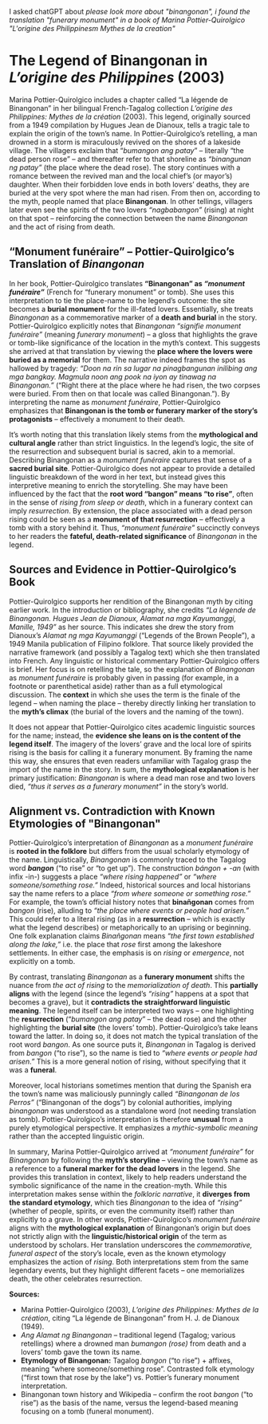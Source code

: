 I asked chatGPT about *please look more about "binangonan", i found the translation "funerary monument" in a book of Marina Pottier-Quirolgico "L'origine des Philippinesm Mythes de la creation"*


# The Legend of Binangonan in *L’origine des Philippines* (2003)

Marina Pottier-Quirolgico includes a chapter called “La légende de Binangonan” in her bilingual French-Tagalog collection *L’origine des Philippines: Mythes de la création* (2003). This legend, originally sourced from a 1949 compilation by Hugues Jean de Dianoux, tells a tragic tale to explain the origin of the town’s name. In Pottier-Quirolgico’s retelling, a man drowned in a storm is miraculously revived on the shores of a lakeside village. The villagers exclaim that “*bumangon ang patay*” – literally “the dead person rose” – and thereafter refer to that shoreline as *“binangunan ng patay”* (the place where the dead rose). The story continues with a romance between the revived man and the local chief’s (or mayor’s) daughter. When their forbidden love ends in both lovers’ deaths, they are buried at the very spot where the man had risen. From then on, according to the myth, people named that place **Binangonan**. In other tellings, villagers later even see the spirits of the two lovers *“nagbabangon”* (rising) at night on that spot – reinforcing the connection between the name *Binangonan* and the act of rising from death.

## “Monument funéraire” – Pottier-Quirolgico’s Translation of *Binangonan*

In her book, Pottier-Quirolgico translates **“Binangonan” as *“monument funéraire”*** (French for “funerary monument” or tomb). She uses this interpretation to tie the place-name to the legend’s outcome: the site becomes a **burial monument** for the ill-fated lovers. Essentially, she treats *Binangonan* as a commemorative marker of a **death and burial** in the story. Pottier-Quirolgico explicitly notes that *Binangonan* *“signifie monument funéraire”* (meaning *funerary monument*) – a gloss that highlights the grave or tomb-like significance of the location in the myth’s context. This suggests she arrived at that translation by viewing the **place where the lovers were buried as a memorial** for them. The narrative indeed frames the spot as hallowed by tragedy: *“Doon na rin sa lugar na pinagbangunan inilibing ang mga bangkay. Magmula noon ang pook na iyon ay tinawag na Binangonan.”* (“Right there at the place where he had risen, the two corpses were buried. From then on that locale was called Binangonan.”). By interpreting the name as *monument funéraire*, Pottier-Quirolgico emphasizes that **Binangonan is the tomb or funerary marker of the story’s protagonists** – effectively a monument to their death.

It’s worth noting that this translation likely stems from the **mythological and cultural angle** rather than strict linguistics. In the legend’s logic, the site of the resurrection and subsequent burial is sacred, akin to a memorial. Describing Binangonan as a *monument funéraire* captures that sense of a **sacred burial site**. Pottier-Quirolgico does not appear to provide a detailed linguistic breakdown of the word in her text, but instead gives this interpretive meaning to enrich the storytelling. She may have been influenced by the fact that the **root word “bangon” means “to rise”**, often in the sense of *rising from sleep or death*, which in a funerary context can imply *resurrection*. By extension, the place associated with a dead person rising could be seen as a **monument of that resurrection** – effectively a tomb with a story behind it. Thus, *“monument funéraire”* succinctly conveys to her readers the **fateful, death-related significance** of *Binangonan* in the legend.

## Sources and Evidence in Pottier-Quirolgico’s Book

Pottier-Quirolgico supports her rendition of the Binangonan myth by citing earlier work. In the introduction or bibliography, she credits *“La légende de Binangonan. Hugues Jean de Dianoux, Alamat na mga Kayumanggi, Manille, 1949”* as her source. This indicates she drew the story from Dianoux’s *Alamat ng mga Kayumanggi* (“Legends of the Brown People”), a 1949 Manila publication of Filipino folklore. That source likely provided the narrative framework (and possibly a Tagalog text) which she then translated into French. Any linguistic or historical commentary Pottier-Quirolgico offers is brief. Her focus is on retelling the tale, so the explanation of *Binangonan* as *monument funéraire* is probably given in passing (for example, in a footnote or parenthetical aside) rather than as a full etymological discussion. The **context** in which she uses the term is the finale of the legend – when naming the place – thereby directly linking her translation to the **myth’s climax** (the burial of the lovers and the naming of the town).

It does not appear that Pottier-Quirolgico cites academic linguistic sources for the name; instead, the **evidence she leans on is the content of the legend itself**. The imagery of the lovers’ grave and the local lore of spirits rising is the basis for calling it a funerary monument. By framing the name this way, she ensures that even readers unfamiliar with Tagalog grasp the import of the name in the story. In sum, the **mythological explanation** is her primary justification: *Binangonan* is where a dead man rose and two lovers died, *“thus it serves as a funerary monument”* in the story’s world.

## Alignment vs. Contradiction with Known Etymologies of "Binangonan"

Pottier-Quirolgico’s interpretation of *Binangonan* as a *monument funéraire* is **rooted in the folklore** but differs from the usual scholarly etymology of the name. Linguistically, *Binangonan* is commonly traced to the Tagalog word ***bangon*** (“to rise” or “to get up”). The construction *bángon + -an* (with infix -in-) suggests a place *“where rising happened”* or *“where someone/something rose.”* Indeed, historical sources and local historians say the name refers to a place *“from where someone or something rose.”* For example, the town’s official history notes that **binañgonan** comes from *bangon* (rise), alluding to *“the place where events or people had arisen.”* This could refer to a literal rising (as in a **resurrection** – which is exactly what the legend describes) or metaphorically to an uprising or beginning. One folk explanation claims *Binañgonan* means *“the first town established along the lake,”* i.e. the place that *rose* first among the lakeshore settlements. In either case, the emphasis is on *rising* or *emergence*, not explicitly on a tomb.

By contrast, translating *Binangonan* as a **funerary monument** shifts the nuance from *the act of rising* to the *memorialization of death*. This **partially aligns** with the legend (since the legend’s *“rising”* happens at a spot that becomes a grave), but it **contradicts the straightforward linguistic meaning**. The legend itself can be interpreted two ways – one highlighting the **resurrection** (“*bumangon ang patay*” – the dead rose) and the other highlighting the **burial site** (the lovers’ tomb). Pottier-Quirolgico’s take leans toward the latter. In doing so, it does not match the typical translation of the root word *bangon*. As one source puts it, *Binangonan* in Tagalog is derived from *bangon* (“to rise”), so the name is tied to *“where events or people had arisen.”* This is a more general notion of rising, without specifying that it was a **funeral**.

Moreover, local historians sometimes mention that during the Spanish era the town’s name was maliciously punningly called *“Binangonan de los Perros”* (“Binangonan of the dogs”) by colonial authorities, implying *binangonan* was understood as a standalone word (not needing translation as tomb). Pottier-Quirolgico’s interpretation is therefore **unusual** from a purely etymological perspective. It emphasizes a *mythic-symbolic meaning* rather than the accepted linguistic origin.

In summary, Marina Pottier-Quirolgico arrived at *“monument funéraire”* for *Binangonan* by following the **myth’s storyline** – viewing the town’s name as a reference to a **funeral marker for the dead lovers** in the legend. She provides this translation in context, likely to help readers understand the symbolic significance of the name in the creation-myth. While this interpretation makes sense within the *folkloric narrative*, it **diverges from the standard etymology**, which ties *Binangonan* to the idea of *“rising”* (whether of people, spirits, or even the community itself) rather than explicitly to a grave. In other words, Pottier-Quirolgico’s *monument funéraire* aligns with the **mythological explanation** of Binangonan’s origin but does not strictly align with the **linguistic/historical origin** of the term as understood by scholars. Her translation underscores the *commemorative, funeral aspect* of the story’s locale, even as the known etymology emphasizes the action of *rising*. Both interpretations stem from the same legendary events, but they highlight different facets – one memorializes death, the other celebrates resurrection.

**Sources:**

* Marina Pottier-Quirolgico (2003), *L’origine des Philippines: Mythes de la création*, citing “La légende de Binangonan” from H. J. de Dianoux (1949).
* *Ang Alamat ng Binangonan* – traditional legend (Tagalog; various retellings) where a drowned man *bumangon (rose)* from death and a lovers’ tomb gave the town its name.
* **Etymology of Binangonan:** Tagalog *bangon* (“to rise”) + affixes, meaning “where someone/something rose”. Contrasted folk etymology (“first town that rose by the lake”) vs. Pottier’s funerary monument interpretation.
* Binangonan town history and Wikipedia – confirm the root *bangon* (“to rise”) as the basis of the name, versus the legend-based meaning focusing on a tomb (funeral monument).
